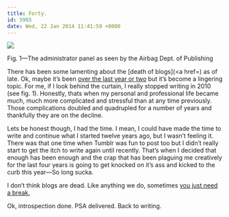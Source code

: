 ```yaml
---
title: Forty.
id: 5965
date: Wed, 22 Jan 2014 11:41:59 +0000
---
```


![](http://airbaginternational.com/images/dusty.gif)



Fig. 1—The administrator panel as seen by the Airbag Dept. of Publishing



There has been some lamenting about the [death of blogs](<a href=) as of late. Ok, maybe it’s been [over the last year or two](http://blog.jonudell.net/2012/08/10/where-have-all-the-bloggers-gone/) but it’s become a lingering topic. For me, if I look behind the curtain, I really stopped writing in 2010 (see fig. 1). Honestly, thats when my personal and professional life became much, much more complicated and stressful than at any time previously. Those complications doubled and quadrupled for a number of years and thankfully they are on the decline.  

Lets be honest though, I had the time. I mean, I could have made the time to write and continue what I started twelve years ago, but I wasn’t feeling it. There was that one time when Tumblr was fun to post too but I didn’t really start to get the itch to write again until recently. That’s when I decided that enough has been enough and the crap that has been plaguing me creatively for the last four years is going to get knocked on it’s ass and kicked to the curb this year—So long sucka.  

I don’t think blogs are dead. Like anything we do, sometimes [you just need a break.](http://philcoffman.com/thoughts/home-again/)  

Ok, introspection done. <span class="caps">PSA</span> delivered. Back to writing.






